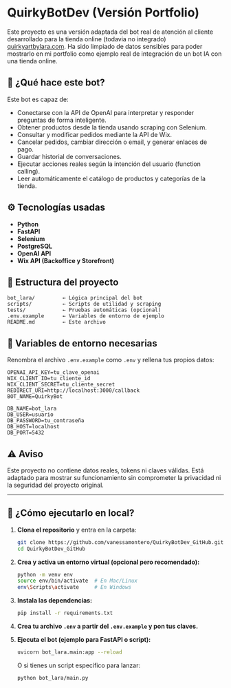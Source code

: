 

# QuirkyBotDev (Versión Portfolio)

Este proyecto es una versión adaptada del bot real de atención al cliente desarrollado para la tienda online (todavia no integrado) [quirkyartbylara.com](https://quirkyartbylara.com). Ha sido limpiado de datos sensibles para poder mostrarlo en mi portfolio como ejemplo real de integración de un bot IA con una tienda online.

## 🧠 ¿Qué hace este bot?

Este bot es capaz de:
- Conectarse con la API de OpenAI para interpretar y responder preguntas de forma inteligente.
- Obtener productos desde la tienda usando scraping con Selenium.
- Consultar y modificar pedidos mediante la API de Wix.
- Cancelar pedidos, cambiar dirección o email, y generar enlaces de pago.
- Guardar historial de conversaciones.
- Ejecutar acciones reales según la intención del usuario (function calling).
- Leer automáticamente el catálogo de productos y categorías de la tienda.

## ⚙️ Tecnologías usadas

- **Python**
- **FastAPI**
- **Selenium**
- **PostgreSQL**
- **OpenAI API**
- **Wix API (Backoffice y Storefront)**

## 📁 Estructura del proyecto

```
bot_lara/         ← Lógica principal del bot
scripts/          ← Scripts de utilidad y scraping
tests/            ← Pruebas automáticas (opcional)
.env.example      ← Variables de entorno de ejemplo
README.md         ← Este archivo
```

## 🧪 Variables de entorno necesarias

Renombra el archivo `.env.example` como `.env` y rellena tus propios datos:

```
OPENAI_API_KEY=tu_clave_openai
WIX_CLIENT_ID=tu_cliente_id
WIX_CLIENT_SECRET=tu_cliente_secret
REDIRECT_URI=http://localhost:3000/callback
BOT_NAME=QuirkyBot

DB_NAME=bot_lara
DB_USER=usuario
DB_PASSWORD=tu_contraseña
DB_HOST=localhost
DB_PORT=5432
```

## ⚠️ Aviso

Este proyecto no contiene datos reales, tokens ni claves válidas. Está adaptado para mostrar su funcionamiento sin comprometer la privacidad ni la seguridad del proyecto original.

---

## 🚀 ¿Cómo ejecutarlo en local?

1. **Clona el repositorio** y entra en la carpeta:
   ```bash
   git clone https://github.com/vanessamontero/QuirkyBotDev_GitHub.git
   cd QuirkyBotDev_GitHub
   ```

2. **Crea y activa un entorno virtual (opcional pero recomendado):**
   ```bash
   python -m venv env
   source env/bin/activate  # En Mac/Linux
   env\Scripts\activate     # En Windows
   ```

3. **Instala las dependencias:**
   ```bash
   pip install -r requirements.txt
   ```

4. **Crea tu archivo `.env` a partir del `.env.example` y pon tus claves.**

5. **Ejecuta el bot (ejemplo para FastAPI o script):**
   ```bash
   uvicorn bot_lara.main:app --reload
   ```

   O si tienes un script específico para lanzar:
   ```bash
   python bot_lara/main.py
   ```
